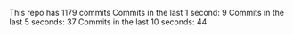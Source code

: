 This repo has 1179 commits
Commits in the last 1 second: 9
Commits in the last 5 seconds: 37
Commits in the last 10 seconds: 44
